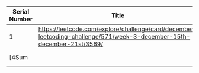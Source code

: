 Serial Number | Title | Solution
--- | --- | --- 
1 | https://leetcode.com/explore/challenge/card/december-leetcoding-challenge/571/week-3-december-15th-december-21st/3569/ | 
[4Sum ||](https://github.com/DeepakRanjan/Leetcode/blob/main/4Sum%20II)

